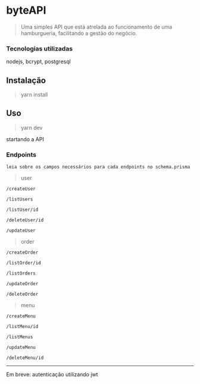 
# byteAPI 

> Uma simples API que está atrelada ao funcionamento de uma hamburgueria, facilitando a gestão do negócio. 

### Tecnologias utilizadas

nodejs, bcrypt, postgresql

## Instalação

> yarn install 

## Uso 

> yarn dev 

startando a API

### Endpoints

```leia sobre os campos necessários para cada endpoints no schema.prisma ```

> user

``` 
/createUser

/listUsers

/listUser/id

/deleteUser/id

/updateUser
```

> order

```
/createOrder

/listOrder/id

/listOrders

/updateOrder

/deleteOrder
```


> menu

```
/createMenu

/listMenu/id

/listMenus

/updateMenu

/deleteMenu/id

```

--- 

Em breve: autenticação utilizando jwt
